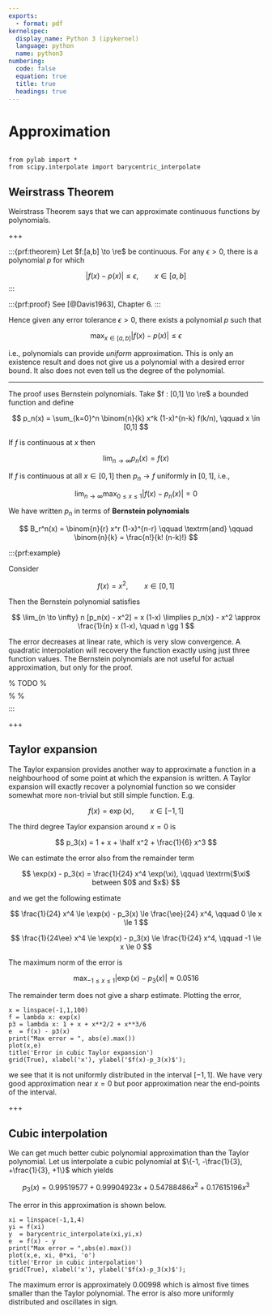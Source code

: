 ```yaml
---
exports:
  - format: pdf
kernelspec:
  display_name: Python 3 (ipykernel)
  language: python
  name: python3
numbering:
  code: false
  equation: true
  title: true
  headings: true
---
```


# Approximation

```{include} math.md
```

```{code-cell}
from pylab import *
from scipy.interpolate import barycentric_interpolate
```

## Weirstrass Theorem

Weirstrass Theorem says that we can approximate continuous functions by polynomials. 

+++

:::{prf:theorem}
Let $f:[a,b] \to \re$ be continuous. For any $\epsilon > 0$, there is a polynomial $p$ for which

$$
|f(x) - p(x)| \le \epsilon, \qquad x \in [a,b]
$$
:::

:::{prf:proof}
See [@Davis1963], Chapter 6.
:::

Hence given any error tolerance $\epsilon > 0$, there exists a polynomial $p$ such that

$$
\max_{x\in[a,b]}|f(x) - p(x)| \le \epsilon
$$ 

i.e., polynomials can provide *uniform* approximation. This is only an existence result and does not give us a polynomial with a desired error bound. It also does not even tell us the degree of the polynomial.

---

The proof uses Bernstein polynomials. Take $f : [0,1] \to \re$ a bounded function and define

$$
p_n(x) = \sum_{k=0}^n \binom{n}{k} x^k (1-x)^{n-k} f(k/n), \qquad x \in [0,1]
$$

If $f$ is continuous at $x$ then 

$$
\lim_{n \to \infty} p_n(x) = f(x)
$$

If $f$ is continuous at all $x \in [0,1]$ then $p_n \to f$ uniformly in $[0,1]$, i.e.,

$$
\lim_{n \to \infty} \max_{0 \le x \le 1}|f(x) - p_n(x)| = 0
$$ 

We have written $p_n$ in terms of **Bernstein polynomials**

$$
B_r^n(x) = \binom{n}{r} x^r (1-x)^{n-r} \qquad \textrm{and} \qquad \binom{n}{k} = \frac{n!}{k! (n-k)!}
$$

:::{prf:example}

Consider 

$$
f(x) = x^2, \qquad x \in [0,1]
$$ 

Then the Bernstein polynomial satisfies 

$$
\lim_{n \to \infty} n [p_n(x) - x^2] = x (1-x) \limplies p_n(x) - x^2 \approx \frac{1}{n} x (1-x), \quad n \gg 1
$$ 

The error decreases at linear rate, which is very slow convergence. A quadratic interpolation will recovery the function exactly using just three function values. The Bernstein polynomials are not useful for actual approximation, but only for the proof.

% TODO
%$$
%1 = 1^n = (1-x + x)^n = \sum_{k=0}^n \binom{n}{k} x^k (1-x)^{n-k}
%$$
%
%$$
%p_n(x) - x^2 = \sum_{k=0}^n \binom{n}{k} ( (k/n)^2 - x^2) x^k (1-x)^{n-k}
%$$
:::

+++

## Taylor expansion

The Taylor expansion provides another way to approximate a function in a neighbourhood of some point at which the expansion is written. A Taylor expansion will exactly recover a polynomial function so we consider somewhat more non-trivial but still simple function. E.g.

$$
f(x) = \exp(x), \qquad x \in [-1,1]
$$ 

The third degree Taylor expansion around $x=0$ is

$$
p_3(x) = 1 + x + \half x^2 + \frac{1}{6} x^3
$$ 

We can estimate the error also from the remainder term

$$
\exp(x) - p_3(x) = \frac{1}{24} x^4 \exp(\xi), \qquad \textrm{$\xi$ between $0$ and $x$}
$$ 

and we get the following estimate

$$
\frac{1}{24} x^4 \le \exp(x) - p_3(x) \le \frac{\ee}{24} x^4, \qquad 0 \le x \le 1
$$

$$
\frac{1}{24\ee} x^4 \le \exp(x) - p_3(x) \le \frac{1}{24} x^4, \qquad -1 \le x \le 0
$$

The maximum norm of the error is

$$
\max_{-1 \le x \le 1}|\exp(x) - p_3(x)| \approx 0.0516
$$ 

The remainder term does not give a sharp estimate. Plotting the error, 

```{code-cell}
x = linspace(-1,1,100)
f = lambda x: exp(x)
p3 = lambda x: 1 + x + x**2/2 + x**3/6
e  = f(x) - p3(x)
print("Max error = ", abs(e).max())
plot(x,e)
title('Error in cubic Taylor expansion')
grid(True), xlabel('x'), ylabel('$f(x)-p_3(x)$');
```

we see that it is not uniformly distributed in the interval $[-1,1]$. We have very good approximation near $x=0$ but poor approximation near the end-points of the interval.

+++

## Cubic interpolation

We can get much better cubic polynomial approximation than the Taylor polynomial. Let us interpolate a cubic polynomial at $\{-1, -\frac{1}{3}, +\frac{1}{3}, +1\}$ which yields

$$
p_3(x) = 0.99519577 + 0.99904923 x + 0.54788486 x^2 + 0.17615196 x^3
$$

The error in this approximation is shown below.

```{code-cell}
xi = linspace(-1,1,4)
yi = f(xi)
y  = barycentric_interpolate(xi,yi,x)
e  = f(x) - y
print("Max error = ",abs(e).max())
plot(x,e, xi, 0*xi, 'o')
title('Error in cubic interpolation')
grid(True), xlabel('x'), ylabel('$f(x)-p_3(x)$');
```

The maximum error is approximately $0.00998$ which is almost five times smaller than the Taylor polynomial. The error is also more uniformly distributed and oscillates in sign.
